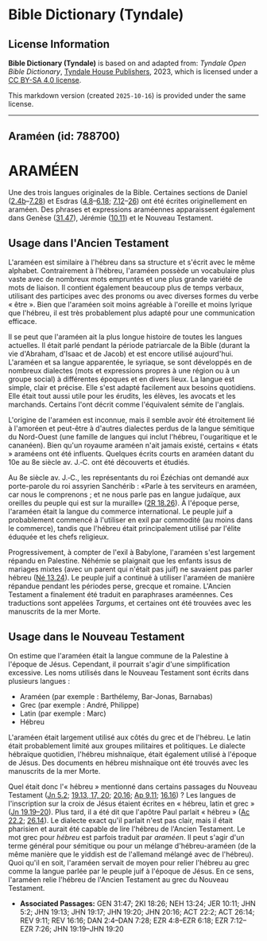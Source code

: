 # Bible Dictionary (Tyndale)

## License Information

**Bible Dictionary (Tyndale)** is based on and adapted from: _Tyndale Open Bible Dictionary_, [Tyndale House Publishers](https://tyndaleopenresources.com/), 2023, which is licensed under a [CC BY-SA 4.0 license](https://creativecommons.org/licenses/by-sa/4.0/legalcode.en).

This markdown version (created `2025-10-16`) is provided under the same license.



--------------------------------

## Araméen (id: 788700)

ARAMÉEN
=======

Une des trois langues originales de la Bible. Certaines sections de Daniel ([2\.4b](https://ref.ly/Dan2:4-Dan7:28)–[7\.28](https://ref.ly/Dan2:4-Dan7:28)) et Esdras ([4\.8](https://ref.ly/Ezra4:8-Ezra6:18)–[6\.18](https://ref.ly/Ezra4:8-Ezra6:18); [7\.12](https://ref.ly/Ezra7:12-Ezra7:26)–[26](https://ref.ly/Ezra7:12-Ezra7:26)) ont été écrites originellement en araméen. Des phrases et expressions araméennes apparaissent également dans Genèse ([31\.47](https://ref.ly/Gen31:47)), Jérémie ([10\.11](https://ref.ly/Jer10:11)) et le Nouveau Testament.

Usage dans l'Ancien Testament
-----------------------------

L'araméen est similaire à l'hébreu dans sa structure et s'écrit avec le même alphabet. Contrairement à l'hébreu, l'araméen possède un vocabulaire plus vaste avec de nombreux mots empruntés et une plus grande variété de mots de liaison. Il contient également beaucoup plus de temps verbaux, utilisant des participes avec des pronoms ou avec diverses formes du verbe « être ». Bien que l'araméen soit moins agréable à l'oreille et moins lyrique que l'hébreu, il est très probablement plus adapté pour une communication efficace.

Il se peut que l'araméen ait la plus longue histoire de toutes les langues actuelles. Il était parlé pendant la période patriarcale de la Bible (durant la vie d'Abraham, d'Isaac et de Jacob) et est encore utilisé aujourd'hui. L'araméen et sa langue apparentée, le syriaque, se sont développés en de nombreux dialectes (mots et expressions propres à une région ou à un groupe social) à différentes époques et en divers lieux. La langue est simple, clair et précise. Elle s'est adapté facilement aux besoins quotidiens. Elle était tout aussi utile pour les érudits, les élèves, les avocats et les marchands. Certains l'ont décrit comme l'équivalent sémite de l'anglais.

L'origine de l'araméen est inconnue, mais il semble avoir été étroitement lié à l'amoréen et peut\-être à d'autres dialectes perdus de la langue sémitique du Nord\-Ouest (une famille de langues qui inclut l'hébreu, l'ougaritique et le cananéen). Bien qu'un royaume araméen n'ait jamais existé, certains « états » araméens ont été influents. Quelques écrits courts en araméen datant du 10e au 8e siècle av. J.‑C. ont été découverts et étudiés.

Au 8e siècle av. J.‑C., les représentants du roi Ézéchias ont demandé aux porte\-parole du roi assyrien Sanchérib : «Parle à tes serviteurs en araméen, car nous le comprenons ; et ne nous parle pas en langue judaïque, aux oreilles du peuple qui est sur la muraille» ([2R 18\.26](https://ref.ly/2Kgs18:26)). À l'époque perse, l'araméen était la langue du commerce international. Le peuple juif a probablement commencé à l'utiliser en exil par commodité (au moins dans le commerce), tandis que l'hébreu était principalement utilisé par l'élite éduquée et les chefs religieux.

Progressivement, à compter de l'exil à Babylone, l'araméen s'est largement répandu en Palestine. Néhémie se plaignait que les enfants issus de mariages mixtes (avec un parent qui n'était pas juif) ne savaient pas parler hébreu ([Né 13\.24](https://ref.ly/Neh13:24)). Le peuple juif a continué à utiliser l'araméen de manière répandue pendant les périodes perse, grecque et romaine. L'Ancien Testament a finalement été traduit en paraphrases araméennes. Ces traductions sont appelées *Targums*, et certaines ont été trouvées avec les manuscrits de la mer Morte.

Usage dans le Nouveau Testament
-------------------------------

On estime que l'araméen était la langue commune de la Palestine à l'époque de Jésus. Cependant, il pourrait s'agir d'une simplification excessive. Les noms utilisés dans le Nouveau Testament sont écrits dans plusieurs langues :

* Araméen (par exemple : Barthélemy, Bar\-Jonas, Barnabas)
* Grec (par exemple : André, Philippe)
* Latin (par exemple : Marc)
* Hébreu

L'araméen était largement utilisé aux côtés du grec et de l'hébreu. Le latin était probablement limité aux groupes militaires et politiques. Le dialecte hébraïque quotidien, l'hébreu mishnaïque, était également utilisé à l'époque de Jésus. Des documents en hébreu mishnaïque ont été trouvés avec les manuscrits de la mer Morte.

Quel était donc l'« hébreu » mentionné dans certains passages du Nouveau Testament ([Jn 5\.2](https://ref.ly/John5:2); [19\.13, 17, 20](https://ref.ly/John19:13,John19:17,John19:20); [20\.16](https://ref.ly/John20:16); [Ap 9\.11](https://ref.ly/Rev9:11); [16\.16](https://ref.ly/Rev16:16)) ? Les langues de l'inscription sur la croix de Jésus étaient écrites en « hébreu, latin et grec » ([Jn 19\.19–20](https://ref.ly/John19:19-John19:20)). Plus tard, il a été dit que l'apôtre Paul parlait « hébreu » ([Ac 22\.2](https://ref.ly/Acts22:2); [26\.14](https://ref.ly/Acts26:14)). Le dialecte exact qu'il parlait n'est pas clair, mais il était pharisien et aurait été capable de lire l'hébreu de l'Ancien Testament. Le mot grec pour *hébreu* est parfois traduit par *araméen*. Il peut s'agir d'un terme général pour sémitique ou pour un mélange d'hébreu\-araméen (de la même manière que le yiddish est de l'allemand mélangé avec de l'hébreu). Quoi qu'il en soit, l'araméen servait de moyen pour relier l'hébreu au grec comme la langue parlée par le peuple juif à l'époque de Jésus. En ce sens, l'araméen relie l'hébreu de l'Ancien Testament au grec du Nouveau Testament.

* **Associated Passages:** GEN 31:47; 2KI 18:26; NEH 13:24; JER 10:11; JHN 5:2; JHN 19:13; JHN 19:17; JHN 19:20; JHN 20:16; ACT 22:2; ACT 26:14; REV 9:11; REV 16:16; DAN 2:4–DAN 7:28; EZR 4:8–EZR 6:18; EZR 7:12–EZR 7:26; JHN 19:19–JHN 19:20

